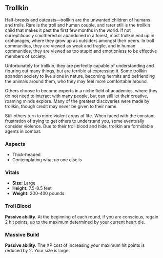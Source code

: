 ## Trollkin

Half-breeds and outcasts—trollkin are the unwanted children of humans and trolls. Rare is the troll and human couple, and rarer still is the trollkin child that makes it past the first few months in the world. If not surreptitiously smothered or abandoned in a forest, most trollkin end up in orphanages, where they grow up as outsiders amongst their peers. In troll communities, they are viewed as weak and fragile, and in human communities, they are viewed as too stupid and emotionless to be effective members of society.

Unfortunately for trollkin, they are perfectly capable of understanding and figuring out many things, but are terrible at expressing it. Some trollkin abandon society to live alone in nature, becoming hermits and befriending the animals around them, who they may feel more comfortable around.

Others choose to become experts in a niche field of academics, where they do not need to interact with many people, but can still let their creative, roaming minds explore. Many of the greatest discoveries were made by trollkin, though credit may never be given to their name.

Still others turn to more violent areas of life. When faced with the constant frustration of trying to get others to understand you, some eventually consider violence. Due to their troll blood and hide, trollkin are formidable agents in combat.

### Aspects

- Thick-headed
- Contemplating what no one else is

### Vitals

- **Size:** Large
- **Height:** 7.5-8.5 feet
- **Weight:** 200-400 pounds

### Troll Blood

**Passive ability.**
At the beginning of each round, if you are conscious, regain 2 hit points, up to the maximum determined by your current heart die.

### Massive Build

**Passive ability.**
The XP cost of increasing your maximum hit points is reduced by 2. Your size is large.